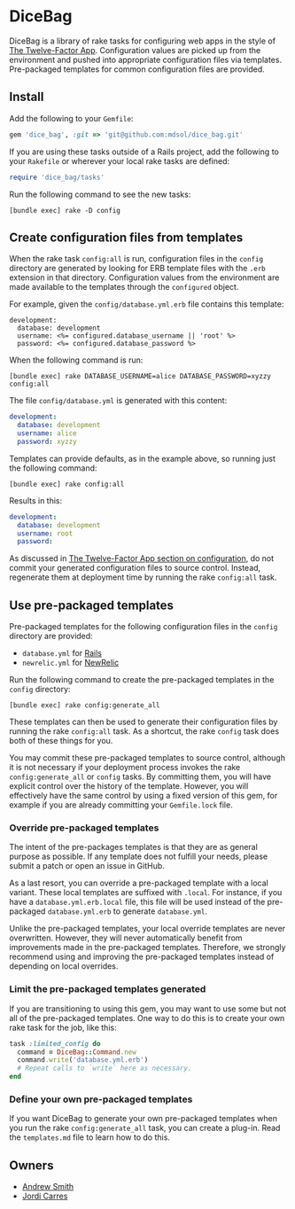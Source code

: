 # DiceBag

DiceBag is a library of rake tasks for configuring web apps in the style of [The
Twelve-Factor App][1]. Configuration values are picked up from the environment
and pushed into appropriate configuration files via templates. Pre-packaged
templates for common configuration files are provided.

[1]: http://www.12factor.net/

## Install

Add the following to your `Gemfile`:

```ruby
gem 'dice_bag', :git => 'git@github.com:mdsol/dice_bag.git'
```

If you are using these tasks outside of a Rails project, add the following to
your `Rakefile` or wherever your local rake tasks are defined:

```ruby
require 'dice_bag/tasks'
```

Run the following command to see the new tasks:

```
[bundle exec] rake -D config
```

## Create configuration files from templates

When the rake task `config:all` is run, configuration files in the `config`
directory are generated by looking for ERB template files with the `.erb`
extension in that directory. Configuration values from the environment are made
available to the templates through the `configured` object.

For example, given the `config/database.yml.erb` file contains this template:

```erb
development:
  database: development
  username: <%= configured.database_username || 'root' %>
  password: <%= configured.database_password %>
```

When the following command is run:

```
[bundle exec] rake DATABASE_USERNAME=alice DATABASE_PASSWORD=xyzzy config:all
```

The file `config/database.yml` is generated with this content:

```yaml
development:
  database: development
  username: alice
  password: xyzzy
```

Templates can provide defaults, as in the example above, so running just the
following command:

```
[bundle exec] rake config:all
```

Results in this:

```yaml
development:
  database: development
  username: root
  password: 
```

As discussed in [The Twelve-Factor App section on configuration][2], do not
commit your generated configuration files to source control. Instead, regenerate
them at deployment time by running the rake `config:all` task.

[2]: http://www.12factor.net/config

## Use pre-packaged templates

Pre-packaged templates for the following configuration files in the `config`
directory are provided:

* `database.yml` for [Rails](https://github.com/rails/rails/)
* `newrelic.yml` for [NewRelic](https://github.com/newrelic/rpm)

Run the following command to create the pre-packaged templates in the `config`
directory:

```
[bundle exec] rake config:generate_all
```

These templates can then be used to generate their configuration files by
running the rake `config:all` task. As a shortcut, the rake `config` task does
both of these things for you.

You may commit these pre-packaged templates to source control, although it is
not necessary if your deployment process invokes the rake `config:generate_all`
or `config` tasks. By committing them, you will have explicit control over the
history of the template. However, you will effectively have the same control by
using a fixed version of this gem, for example if you are already committing
your `Gemfile.lock` file.

### Override pre-packaged templates

The intent of the pre-packages templates is that they are as general purpose as
possible. If any template does not fulfill your needs, please submit a patch or
open an issue in GitHub.

As a last resort, you can override a pre-packaged template with a local variant.
These local templates are suffixed with `.local`. For instance, if you have a
`database.yml.erb.local` file, this file will be used instead of the
pre-packaged `database.yml.erb` to generate `database.yml`.

Unlike the pre-packaged templates, your local override templates are never
overwritten. However, they will never automatically benefit from improvements
made in the pre-packaged templates. Therefore, we strongly recommend using and
improving the pre-packaged templates instead of depending on local overrides.

### Limit the pre-packaged templates generated

If you are transitioning to using this gem, you may want to use some but not all
of the pre-packaged templates. One way to do this is to create your own rake
task for the job, like this:

```ruby
task :limited_config do
  command = DiceBag::Command.new
  command.write('database.yml.erb')
  # Repeat calls to `write` here as necessary. 
end
```

### Define your own pre-packaged templates

If you want DiceBag to generate your own pre-packaged templates when you run the
rake `config:generate_all` task, you can create a plug-in. Read the
`templates.md` file to learn how to do this.

## Owners

* [Andrew Smith](mailto:asmith@mdsol.com)
* [Jordi Carres](mailto:jcarres@mdsol.com)
